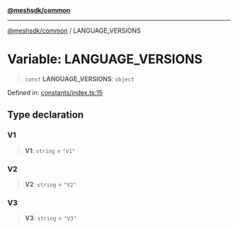 [**@meshsdk/common**](../README.md)

***

[@meshsdk/common](../globals.md) / LANGUAGE\_VERSIONS

# Variable: LANGUAGE\_VERSIONS

> `const` **LANGUAGE\_VERSIONS**: `object`

Defined in: [constants/index.ts:15](https://github.com/MeshJS/mesh/blob/1abde1553cbd7cf2cf4e40197fc0de9e4a7d0f49/packages/mesh-common/src/constants/index.ts#L15)

## Type declaration

### V1

> **V1**: `string` = `"V1"`

### V2

> **V2**: `string` = `"V2"`

### V3

> **V3**: `string` = `"V3"`
